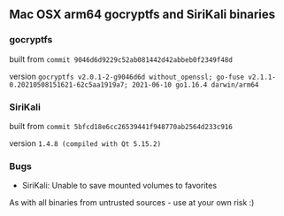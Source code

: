 ## Mac OSX arm64 gocryptfs and SiriKali binaries

### gocryptfs

built from `commit 9046d6d9229c52ab081442d42abbeb0f2349f48d`

version `gocryptfs v2.0.1-2-g9046d6d without_openssl; go-fuse v2.1.1-0.20210508151621-62c5aa1919a7; 2021-06-10 go1.16.4 darwin/arm64`

### SiriKali
built from `commit 5bfcd18e6cc26539441f948770ab2564d233c916`

version `1.4.8 (compiled with Qt 5.15.2)`

### Bugs
- SiriKali: Unable to save mounted volumes to favorites

As with all binaries from untrusted sources - use at your own risk :)
